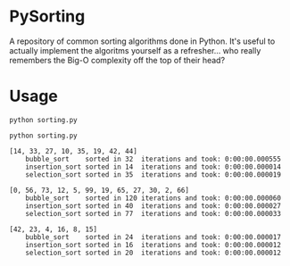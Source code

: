 # PySorting
A repository of common sorting algorithms done in Python.  It's useful to actually implement the algoritms yourself as a refresher... who really remembers the Big-O complexity off the top of their head?

# Usage

`python sorting.py`

```
python sorting.py

[14, 33, 27, 10, 35, 19, 42, 44]
    bubble_sort    sorted in 32  iterations and took: 0:00:00.000555
    insertion_sort sorted in 14  iterations and took: 0:00:00.000014
    selection_sort sorted in 35  iterations and took: 0:00:00.000019

[0, 56, 73, 12, 5, 99, 19, 65, 27, 30, 2, 66]
    bubble_sort    sorted in 120 iterations and took: 0:00:00.000060
    insertion_sort sorted in 40  iterations and took: 0:00:00.000027
    selection_sort sorted in 77  iterations and took: 0:00:00.000033

[42, 23, 4, 16, 8, 15]
    bubble_sort    sorted in 24  iterations and took: 0:00:00.000017
    insertion_sort sorted in 16  iterations and took: 0:00:00.000012
    selection_sort sorted in 20  iterations and took: 0:00:00.000012
```
